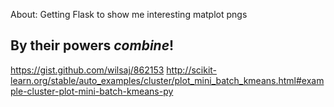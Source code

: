 About: Getting Flask to show me interesting matplot pngs

## By their powers *combine*!
https://gist.github.com/wilsaj/862153
http://scikit-learn.org/stable/auto_examples/cluster/plot_mini_batch_kmeans.html#example-cluster-plot-mini-batch-kmeans-py
